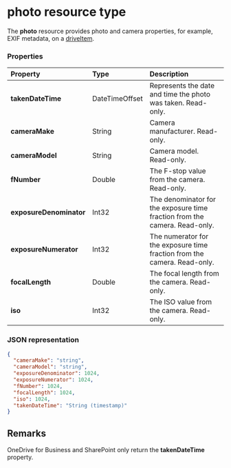# photo resource type

The **photo** resource provides photo and camera properties, for example,
EXIF metadata, on a [driveItem](driveitem.md).


### Properties
| Property                | Type                      | Description                                                     |
|:------------------------|:--------------------------|:----------------------------------------------------------------|
| **takenDateTime**       | DateTimeOffset            | Represents the date and time the photo was taken. Read-only.               |
| **cameraMake**          | String                    | Camera manufacturer. Read-only.                                            |
| **cameraModel**         | String                    | Camera model. Read-only.                                                   |
| **fNumber**             | Double                    | The F-stop value from the camera. Read-only.                               |
| **exposureDenominator** | Int32                     | The denominator for the exposure time fraction from the camera. Read-only. |
| **exposureNumerator**   | Int32                     | The numerator for the exposure time fraction from the camera. Read-only.   |
| **focalLength**         | Double                    | The focal length from the camera. Read-only.                               |
| **iso**                 | Int32                     | The ISO value from the camera. Read-only.                                  |

### JSON representation

<!-- {
  "blockType": "resource",
  "optionalProperties": [  ],
  "@odata.type": "microsoft.graph.photo"
}-->
```json
{
  "cameraMake": "string",
  "cameraModel": "string",
  "exposureDenominator": 1024,
  "exposureNumerator": 1024,
  "fNumber": 1024,
  "focalLength": 1024,
  "iso": 1024,
  "takenDateTime": "String (timestamp)"
}
```

## Remarks
OneDrive for Business and SharePoint only return the **takenDateTime** property.


<!-- uuid: 8fcb5dbc-d5aa-4681-8e31-b001d5168d79
2015-10-25 14:57:30 UTC -->
<!-- {
  "type": "#page.annotation",
  "description": "photo resource",
  "keywords": "",
  "section": "documentation",
  "tocPath": ""
}-->
